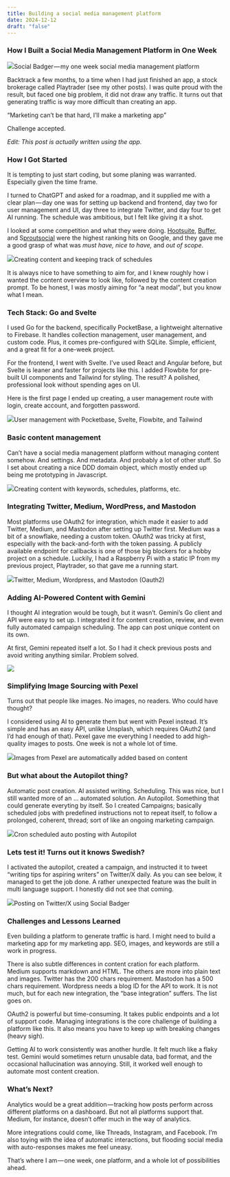 ```yaml
---
title: Building a social media management platform
date: 2024-12-12
draft: "false"
---
```


### How I Built a Social Media Management Platform in One Week

![](https://ci3.googleusercontent.com/meips/ADKq_NYWG0uvZ-Xchb6Av-LE-Zw0T5186xTvT3gq4EimE6gWM-8iZbLiQ5ggZWydV3JDJ0W7neCg5D8HUzE2199NJRuZ3mz2xaNLdQoVuKL13Oq9H48QSouX5Rcjkd4=s0-d-e1-ft#https://cdn-images-1.medium.com/max/1000/1*AzXlMNF70rJpnSczVsLcXw.png)Social Badger — my one week social media management platform

Backtrack a few months, to a time when I had just finished an app, a stock brokerage called Playtrader (see my other posts). I was quite proud with the result, but faced one big problem, it did not draw any traffic. It turns out that generating traffic is way more difficult than creating an app.

“Marketing can’t be that hard, I’ll make a marketing app”

Challenge accepted.

_Edit: This post is actually written using the app._

### How I Got Started

It is tempting to just start coding, but some planing was warranted. Especially given the time frame.

I turned to ChatGPT and asked for a roadmap, and it supplied me with a clear plan — day one was for setting up backend and frontend, day two for user management and UI, day three to integrate Twitter, and day four to get AI running. The schedule was ambitious, but I felt like giving it a shot.

I looked at some competition and what they were doing. [Hootsuite](https://www.hootsuite.com/), [Buffer](https://buffer.com/), and S[proutsocial](https://sproutsocial.com/) were the highest ranking hits on Google, and they gave me a good grasp of what was _must have, nice to have,_ and _out of scope_.

![](https://ci3.googleusercontent.com/meips/ADKq_NaMBDKShDh9JBRvumhNP2jfSAspWn3oOWOVitNj0EFpg1YO60DMbTbLnDA0eUleWHZss-zmmXsnVyRC5_wmFo6zrLBvDK_QPoOGNcF6Tah8m50PWcHylH8O1Lk=s0-d-e1-ft#https://cdn-images-1.medium.com/max/1000/1*5ChHpt5kxSsiU3LvM5YQpQ.png)Creating content and keeping track of schedules

It is always nice to have something to aim for, and I knew roughly how i wanted the content overview to look like, followed by the content creation prompt. To be honest, I was mostly aiming for “a neat modal”, but you know what I mean.

### Tech Stack: Go and Svelte

I used Go for the backend, specifically PocketBase, a lightweight alternative to Firebase. It handles collection management, user management, and custom code. Plus, it comes pre-configured with SQLite. Simple, efficient, and a great fit for a one-week project.

For the frontend, I went with Svelte. I’ve used React and Angular before, but Svelte is leaner and faster for projects like this. I added Flowbite for pre-built UI components and Tailwind for styling. The result? A polished, professional look without spending ages on UI.

Here is the first page I ended up creating, a user management route with login, create account, and forgotten password.

![](https://ci3.googleusercontent.com/meips/ADKq_NaUniBDT_83gHw1u9P8AkIYllM_X-Xi11a296xl7cmK4a5p8nCza20m8C4fYXQrN4uobS9lMm2cqpi4VS3VEwBJyqPc9pJqhNGtnzYmpYp3bvRC1-EvEpXRu0c=s0-d-e1-ft#https://cdn-images-1.medium.com/max/1000/1*t0nZNT0AWUe72gJauOtgxQ.png)User management with Pocketbase, Svelte, Flowbite, and Tailwind

### Basic content management

Can’t have a social media management platform without managing content somehow. And settings. And metadata. And probably a lot of other stuff. So I set about creating a nice DDD domain object, which mostly ended up being me prototyping in Javascript.

![](https://ci3.googleusercontent.com/meips/ADKq_NaA7B9iPcb4i-OZB8wQxL7Gv-pFp0V79D-XdTMI4ldrrO12IMnVwCft-sglKp7WIhtG8fmzUhVu8eF5f3Y2_o0RQgnMAm9BHMaPh-SDnOO6zoD6n047A5ku758=s0-d-e1-ft#https://cdn-images-1.medium.com/max/1000/1*bQOb3ICm4ukF945-mhsJvw.png)Creating content with keywords, schedules, platforms, etc.

### Integrating Twitter, Medium, WordPress, and Mastodon

Most platforms use OAuth2 for integration, which made it easier to add Twitter, Medium, and Mastodon after setting up Twitter first. Medium was a bit of a snowflake, needing a custom token. OAuth2 was tricky at first, especially with the back-and-forth with the token passing. A publicly available endpoint for callbacks is one of those big blockers for a hobby project on a schedule. Luckily, I had a Raspberry Pi with a static IP from my previous project, Playtrader, so that gave me a running start.

![](https://ci3.googleusercontent.com/meips/ADKq_Nbzut8CFc4tWxh9wk_ZtbPJy3xq-t0SgERzxYDZpbXZl9fPBAdcUyAakWEh77YoUoaUv54QEL5H8j74Acbw6vi0cMYVHXU9YJiCGwhNF8tjGGUiA7hdfYc9erc=s0-d-e1-ft#https://cdn-images-1.medium.com/max/1000/1*n9JxMIRbn3L2qVDIvfF21w.png)Twitter, Medium, Wordpress, and Mastodon (Oauth2)

### Adding AI-Powered Content with Gemini

I thought AI integration would be tough, but it wasn’t. Gemini’s Go client and API were easy to set up. I integrated it for content creation, review, and even fully automated campaign scheduling. The app can post unique content on its own.

At first, Gemini repeated itself a lot. So I had it check previous posts and avoid writing anything similar. Problem solved.

![](https://ci3.googleusercontent.com/meips/ADKq_NaU-i2RlftKxe0NMq7nwOeWPM1uPCMb0nBpuytdym-jF4EwQkqaR521T4D6D4B3CWPKZMmgFTfCwNgWig1vS1HbFvmo3uzSrYULcjTXT20VjHKzH0_osT4IhEw=s0-d-e1-ft#https://cdn-images-1.medium.com/max/1000/1*wGnzy6o7Fvg7z5PLYT80Sg.png)

### Simplifying Image Sourcing with Pexel

Turns out that people like images. No images, no readers. Who could have thought?

I considered using AI to generate them but went with Pexel instead. It’s simple and has an easy API, unlike Unsplash, which requires OAuth2 (and I’d had enough of that). Pexel gave me everything I needed to add high-quality images to posts. One week is not a whole lot of time.

![](https://ci3.googleusercontent.com/meips/ADKq_Nbds2pNnDiwIcERx5aS9jYcyvrg0bS1i7KzZiBcSkkxonNB1wBDjLDwMUbd78PQLm3ms5NlNWvp4QgEhPKEg5LpcktdrhCCubiKRrTvY8jqqm67Vlsth_-_50M=s0-d-e1-ft#https://cdn-images-1.medium.com/max/1000/1*590vMi-S4Q_Q10H9_T91fQ.png)Images from Pexel are automatically added based on content

### But what about the Autopilot thing?

Automatic post creation. AI assisted writing. Scheduling. This was nice, but I still wanted more of an … automated solution. An Autopilot. Something that could generate everyting by itself. So I created Campaigns; basically scheduled jobs with predefined instructions not to repeat itself, to follow a prolonged, coherent, thread; sort of like an ongoing marketing campaign.

![](https://ci3.googleusercontent.com/meips/ADKq_NYVGtjluV-oWx5dqPeAkdBpetnofUI8-iZ9pErk3HNS8AMPK119Ec2MU2cf3o7FojWnD_Iss8TndLYFuBHCPYoR5fGEwhezCYACwY_mtKoTnwnJvFy24g8AD0c=s0-d-e1-ft#https://cdn-images-1.medium.com/max/1000/1*NbMxPZl5SFICBkuPnm-VvQ.png)Cron scheduled auto posting with Autopilot

### Lets test it! Turns out it knows Swedish?

I activated the autopilot, created a campaign, and instructed it to tweet “writing tips for aspiring writers” on Twitter/X daily. As you can see below, it managed to get the job done. A rather unexpected feature was the built in multi language support. I honestly did not see that coming.

![](https://ci3.googleusercontent.com/meips/ADKq_NZFVj4Zkq6v4gJ83m3LxZUfN_cgEztGIbOhS5jMzwcs1pEFBHRfquIbivLS8zcvi1JzaKa35J8nICaSLoNMZjMhoKru4Xxm9D_8Uo2coTMwWSlIuA_923jVIwE=s0-d-e1-ft#https://cdn-images-1.medium.com/max/1000/1*1kCTHG-kmVszkZAh9yhhTg.png)Posting on Twitter/X using Social Badger

### Challenges and Lessons Learned

Even building a platform to generate traffic is hard. I might need to build a marketing app for my marketing app. SEO, images, and keywords are still a work in progress.

There is also subtle differences in content cration for each platform. Medium supports markdown and HTML. The others are more into plain text and images. Twitter has the 200 chars requirement. Mastodon has a 500 chars requirement. Wordpress needs a blog ID for the API to work. It is not much, but for each new integration, the “base integration” suffers. The list goes on.

OAuth2 is powerful but time-consuming. It takes public endpoints and a lot of support code. Managing integrations is the core challenge of building a platform like this. It also means you have to keep up with breaking changes (heavy sigh).

Getting AI to work consistently was another hurdle. It felt much like a flaky test. Gemini would sometimes return unusable data, bad format, and the occasional hallucination was annoying. Still, it worked well enough to automate most content creation.

### What’s Next?

Analytics would be a great addition — tracking how posts perform across different platforms on a dashboard. But not all platforms support that. Medium, for instance, doesn’t offer much in the way of analytics.

More integrations could come, like Threads, Instagram, and Facebook. I’m also toying with the idea of automatic interactions, but flooding social media with auto-responses makes me feel uneasy.

That’s where I am — one week, one platform, and a whole lot of possibilities ahead.